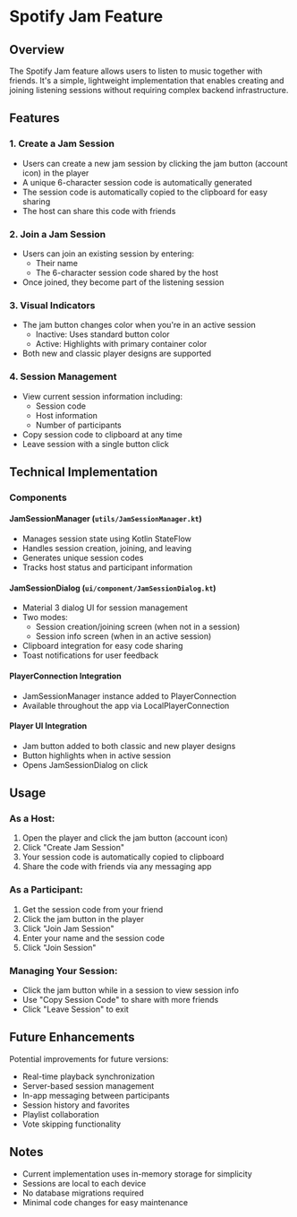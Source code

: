 # Spotify Jam Feature

## Overview
The Spotify Jam feature allows users to listen to music together with friends. It's a simple, lightweight implementation that enables creating and joining listening sessions without requiring complex backend infrastructure.

## Features

### 1. Create a Jam Session
- Users can create a new jam session by clicking the jam button (account icon) in the player
- A unique 6-character session code is automatically generated
- The session code is automatically copied to the clipboard for easy sharing
- The host can share this code with friends

### 2. Join a Jam Session
- Users can join an existing session by entering:
  - Their name
  - The 6-character session code shared by the host
- Once joined, they become part of the listening session

### 3. Visual Indicators
- The jam button changes color when you're in an active session
  - Inactive: Uses standard button color
  - Active: Highlights with primary container color
- Both new and classic player designs are supported

### 4. Session Management
- View current session information including:
  - Session code
  - Host information
  - Number of participants
- Copy session code to clipboard at any time
- Leave session with a single button click

## Technical Implementation

### Components

#### JamSessionManager (`utils/JamSessionManager.kt`)
- Manages session state using Kotlin StateFlow
- Handles session creation, joining, and leaving
- Generates unique session codes
- Tracks host status and participant information

#### JamSessionDialog (`ui/component/JamSessionDialog.kt`)
- Material 3 dialog UI for session management
- Two modes:
  - Session creation/joining screen (when not in a session)
  - Session info screen (when in an active session)
- Clipboard integration for easy code sharing
- Toast notifications for user feedback

#### PlayerConnection Integration
- JamSessionManager instance added to PlayerConnection
- Available throughout the app via LocalPlayerConnection

#### Player UI Integration
- Jam button added to both classic and new player designs
- Button highlights when in active session
- Opens JamSessionDialog on click

## Usage

### As a Host:
1. Open the player and click the jam button (account icon)
2. Click "Create Jam Session"
3. Your session code is automatically copied to clipboard
4. Share the code with friends via any messaging app

### As a Participant:
1. Get the session code from your friend
2. Click the jam button in the player
3. Click "Join Jam Session"
4. Enter your name and the session code
5. Click "Join Session"

### Managing Your Session:
- Click the jam button while in a session to view session info
- Use "Copy Session Code" to share with more friends
- Click "Leave Session" to exit

## Future Enhancements
Potential improvements for future versions:
- Real-time playback synchronization
- Server-based session management
- In-app messaging between participants
- Session history and favorites
- Playlist collaboration
- Vote skipping functionality

## Notes
- Current implementation uses in-memory storage for simplicity
- Sessions are local to each device
- No database migrations required
- Minimal code changes for easy maintenance
